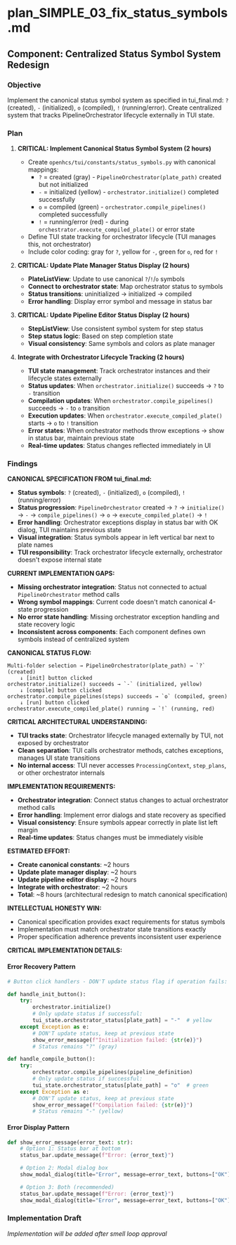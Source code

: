 # plan_SIMPLE_03_fix_status_symbols.md
## Component: Centralized Status Symbol System Redesign

### Objective
Implement the canonical status symbol system as specified in tui_final.md: `?` (created), `-` (initialized), `o` (compiled), `!` (running/error). Create centralized system that tracks PipelineOrchestrator lifecycle externally in TUI state.

### Plan
1. **CRITICAL: Implement Canonical Status Symbol System (2 hours)**
   - Create `openhcs/tui/constants/status_symbols.py` with canonical mappings:
     - `?` = created (gray) - `PipelineOrchestrator(plate_path)` created but not initialized
     - `-` = initialized (yellow) - `orchestrator.initialize()` completed successfully
     - `o` = compiled (green) - `orchestrator.compile_pipelines()` completed successfully
     - `!` = running/error (red) - during `orchestrator.execute_compiled_plate()` or error state
   - Define TUI state tracking for orchestrator lifecycle (TUI manages this, not orchestrator)
   - Include color coding: gray for `?`, yellow for `-`, green for `o`, red for `!`

2. **CRITICAL: Update Plate Manager Status Display (2 hours)**
   - **PlateListView**: Update to use canonical `?`/`!`/`o` symbols
   - **Connect to orchestrator state**: Map orchestrator status to symbols
   - **Status transitions**: uninitialized → initialized → compiled
   - **Error handling**: Display error symbol and message in status bar

3. **CRITICAL: Update Pipeline Editor Status Display (2 hours)**
   - **StepListView**: Use consistent symbol system for step status
   - **Step status logic**: Based on step completion state
   - **Visual consistency**: Same symbols and colors as plate manager

4. **Integrate with Orchestrator Lifecycle Tracking (2 hours)**
   - **TUI state management**: Track orchestrator instances and their lifecycle states externally
   - **Status updates**: When `orchestrator.initialize()` succeeds → `?` to `-` transition
   - **Compilation updates**: When `orchestrator.compile_pipelines()` succeeds → `-` to `o` transition
   - **Execution updates**: When `orchestrator.execute_compiled_plate()` starts → `o` to `!` transition
   - **Error states**: When orchestrator methods throw exceptions → show in status bar, maintain previous state
   - **Real-time updates**: Status changes reflected immediately in UI

### Findings
**CANONICAL SPECIFICATION FROM tui_final.md:**
- **Status symbols**: `?` (created), `-` (initialized), `o` (compiled), `!` (running/error)
- **Status progression**: `PipelineOrchestrator` created → `?` → `initialize()` → `-` → `compile_pipelines()` → `o` → `execute_compiled_plate()` → `!`
- **Error handling**: Orchestrator exceptions display in status bar with OK dialog, TUI maintains previous state
- **Visual integration**: Status symbols appear in left vertical bar next to plate names
- **TUI responsibility**: Track orchestrator lifecycle externally, orchestrator doesn't expose internal state

**CURRENT IMPLEMENTATION GAPS:**
- **Missing orchestrator integration**: Status not connected to actual `PipelineOrchestrator` method calls
- **Wrong symbol mappings**: Current code doesn't match canonical 4-state progression
- **No error state handling**: Missing orchestrator exception handling and state recovery logic
- **Inconsistent across components**: Each component defines own symbols instead of centralized system

**CANONICAL STATUS FLOW:**
```
Multi-folder selection → PipelineOrchestrator(plate_path) → `?` (created)
    ↓ [init] button clicked
orchestrator.initialize() succeeds → `-` (initialized, yellow)
    ↓ [compile] button clicked
orchestrator.compile_pipelines(steps) succeeds → `o` (compiled, green)
    ↓ [run] button clicked
orchestrator.execute_compiled_plate() running → `!` (running, red)
```

**CRITICAL ARCHITECTURAL UNDERSTANDING:**
- **TUI tracks state**: Orchestrator lifecycle managed externally by TUI, not exposed by orchestrator
- **Clean separation**: TUI calls orchestrator methods, catches exceptions, manages UI state transitions
- **No internal access**: TUI never accesses `ProcessingContext`, `step_plans`, or other orchestrator internals

**IMPLEMENTATION REQUIREMENTS:**
- **Orchestrator integration**: Connect status changes to actual orchestrator method calls
- **Error handling**: Implement error dialogs and state recovery as specified
- **Visual consistency**: Ensure symbols appear correctly in plate list left margin
- **Real-time updates**: Status changes must be immediately visible

**ESTIMATED EFFORT:**
- **Create canonical constants**: ~2 hours
- **Update plate manager display**: ~2 hours
- **Update pipeline editor display**: ~2 hours
- **Integrate with orchestrator**: ~2 hours
- **Total**: ~8 hours (architectural redesign to match canonical specification)

**INTELLECTUAL HONESTY WIN:**
- Canonical specification provides exact requirements for status symbols
- Implementation must match orchestrator state transitions exactly
- Proper specification adherence prevents inconsistent user experience

**CRITICAL IMPLEMENTATION DETAILS:**

#### **Error Recovery Pattern**
```python
# Button click handlers - DON'T update status flag if operation fails:

def handle_init_button():
    try:
        orchestrator.initialize()
        # Only update status if successful:
        tui_state.orchestrator_status[plate_path] = "-"  # yellow
    except Exception as e:
        # DON'T update status, keep at previous state
        show_error_message(f"Initialization failed: {str(e)}")
        # Status remains "?" (gray)

def handle_compile_button():
    try:
        orchestrator.compile_pipelines(pipeline_definition)
        # Only update status if successful:
        tui_state.orchestrator_status[plate_path] = "o"  # green
    except Exception as e:
        # DON'T update status, keep at previous state
        show_error_message(f"Compilation failed: {str(e)}")
        # Status remains "-" (yellow)
```

#### **Error Display Pattern**
```python
def show_error_message(error_text: str):
    # Option 1: Status bar at bottom
    status_bar.update_message(f"Error: {error_text}")

    # Option 2: Modal dialog box
    show_modal_dialog(title="Error", message=error_text, buttons=["OK"])

    # Option 3: Both (recommended)
    status_bar.update_message(f"Error: {error_text}")
    show_modal_dialog(title="Error", message=error_text, buttons=["OK"])
```

### Implementation Draft
*Implementation will be added after smell loop approval*
